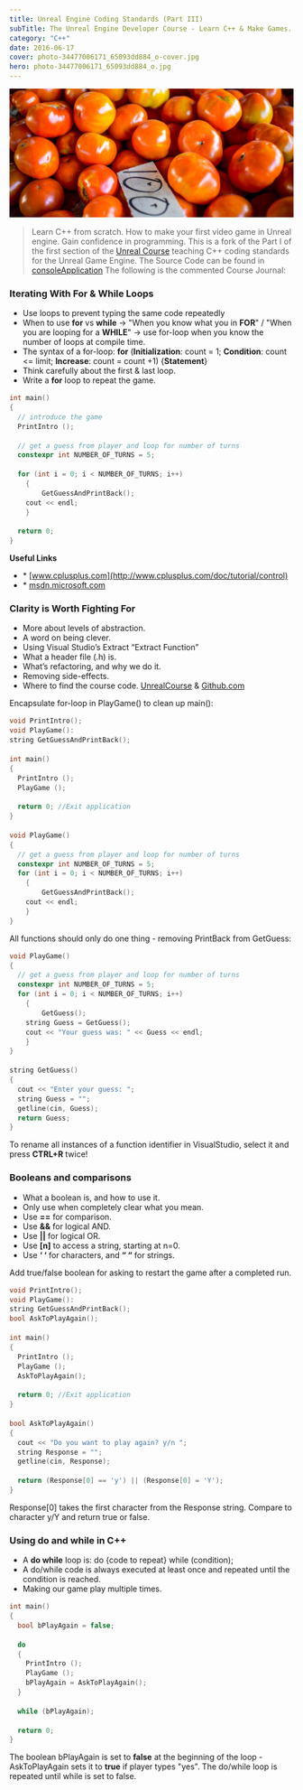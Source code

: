 ```yaml
---
title: Unreal Engine Coding Standards (Part III)
subTitle: The Unreal Engine Developer Course - Learn C++ & Make Games. Learn C++ from scratch. How to make your first video game in Unreal engine. Gain confidence in programming.
category: "C++"
date: 2016-06-17
cover: photo-34477006171_65093dd884_o-cover.jpg
hero: photo-34477006171_65093dd884_o.jpg
---
```


![Unreal Engine Coding Standards](./photo-34477006171_65093dd884_o.jpg)


> Learn C++ from scratch. How to make your first video game in Unreal engine. Gain confidence in programming.
> This is a fork of the Part I of the first section of the [Unreal Course](https://github.com/UnrealCourse) teaching C++ coding standards for the Unreal Game Engine.
> The Source Code can be found in [consoleApplication](https://github.com/mpolinowski/consoleApplication)
> The following is the commented Course Journal:


### Iterating With For & While Loops

+ Use loops to prevent typing the same code repeatedly
+ When to use **for** vs **while** -> "When you know what you in **FOR**" / "When you are looping for a **WHILE**" -> use for-loop when you know the number of loops at compile time.
+ The syntax of a for-loop: **for** (**Initialization**: count = 1; **Condition**: count <= limit; **Increase**: count = count +1) {**Statement**}
+ Think carefully about the first & last loop.
+ Write a **for** loop to repeat the game.

```cpp
int main()
{
  // introduce the game
  PrintIntro ();

  // get a guess from player and loop for number of turns
  constexpr int NUMBER_OF_TURNS = 5;

  for (int i = 0; i < NUMBER_OF_TURNS; i++)
	{
		GetGuessAndPrintBack();
    cout << endl;
	}

  return 0;
}
```

**Useful Links**
+ \* [www.cplusplus.com](http://www.cplusplus.com/doc/tutorial/control)
+ \* [msdn.microsoft.com](https://msdn.microsoft.com/en-us/library/b80153d8.aspx)

### Clarity is Worth Fighting For

+ More about levels of abstraction.
+ A word on being clever.
+ Using Visual Studio’s Extract “Extract Function”
+ What a header file (.h) is.
+ What’s refactoring, and why we do it.
+ Removing side-effects.
+ Where to find the course code. [UnrealCourse](http://www.unrealcourse.com/) & [Github.com](https://github.com/UnrealCourse)

Encapsulate for-loop in PlayGame() to clean up main():

```cpp
void PrintIntro();
void PlayGame():
string GetGuessAndPrintBack();

int main()
{
  PrintIntro ();
  PlayGame ();

  return 0; //Exit application
}

void PlayGame()
{
  // get a guess from player and loop for number of turns
  constexpr int NUMBER_OF_TURNS = 5;
  for (int i = 0; i < NUMBER_OF_TURNS; i++)
	{
		GetGuessAndPrintBack();
    cout << endl;
	}
}
```

All functions should only do one thing - removing PrintBack from GetGuess:

```cpp
void PlayGame()
{
  // get a guess from player and loop for number of turns
  constexpr int NUMBER_OF_TURNS = 5;
  for (int i = 0; i < NUMBER_OF_TURNS; i++)
	{
		GetGuess();
    string Guess = GetGuess();
    cout << "Your guess was: " << Guess << endl;
	}
}

string GetGuess()
{
  cout << "Enter your guess: ";
  string Guess = "";
  getline(cin, Guess);
  return Guess;
}
```
To rename all instances of a function identifier in VisualStudio, select it and press **CTRL+R** twice!

### Booleans and comparisons

+ What a boolean is, and how to use it.
+ Only use when completely clear what you mean.
+ Use **==** for comparison.
+ Use **&&** for logical AND.
+ Use **||** for logical OR.
+ Use **[n]** to access a string, starting at n=0.
+ Use **‘ ‘** for characters, and **“ “** for strings.

Add true/false boolean for asking to restart the game after a completed run.

```cpp
void PrintIntro();
void PlayGame():
string GetGuessAndPrintBack();
bool AskToPlayAgain();

int main()
{
  PrintIntro ();
  PlayGame ();
  AskToPlayAgain();

  return 0; //Exit application
}

bool AskToPlayAgain()
{
  cout << "Do you want to play again? y/n ";
  string Response = "";
  getline(cin, Response);

  return (Response[0] == 'y') || (Response[0] = 'Y');
}
```

Response[0] takes the first character from the Response string. Compare to character y/Y and return true or false.

### Using do and while in C++

+ A **do while** loop is: do {code to repeat} while (condition);
+ A do/while code is always executed at least once and repeated until the condition is reached.
+ Making our game play multiple times.

```cpp
int main()
{
  bool bPlayAgain = false;

  do
  {
    PrintIntro ();
    PlayGame ();
    bPlayAgain = AskToPlayAgain();
  }

  while (bPlayAgain);

  return 0;
}
```

The boolean bPlayAgain is set to **false** at the beginning of the loop - AskToPlayAgain sets it to **true** if player types "yes".
The do/while loop is repeated until while is set to false.